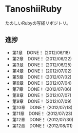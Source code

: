 TanoshiiRuby
============
たのしいRubyの写経リポジトリ。

進捗
-----------
 * 第1章　DONE！ (2012/06/18)
 * 第2章　DONE！ (2012/06/22)
 * 第3章　DONE！ (2012/06/25)
 * 第4章　DONE！ (2012/07/02)
 * 第5章　DONE！ (2012/07/02)
 * 第6章　DONE！ (2012/07/04)
 * 第7章　DONE！ (2012/07/06)
 * 第8章　DONE！ (2012/07/07)
 * 第9章　DONE！ (2012/07/09)
 * 第10章　DONE！ (2012/07/18)
 * 第11章　DONE！ (2012/07/23)
 * 第12章　DONE！ (2012/07/30)
 * 第12章　DONE！ (2012/08/01)

